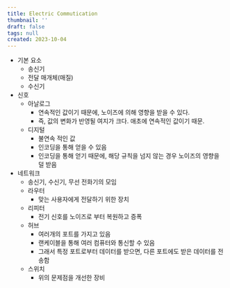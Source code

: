 ```yaml
---
title: Electric Commutication
thumbnail: ''
draft: false
tags: null
created: 2023-10-04
---
```


* 기본 요소
  * 송신기
  * 전달 매개체(매질)
  * 수신기
* 신호
  * 아날로그
    * 연속적인 값이기 때문에, 노이즈에 의해 영향을 받을 수 있다.
    * 즉, 값의 변화가 반영될 여지가 크다. 애초에 연속적인 값이기 때문.
  * 디지털
    * 불연속 적인 값
    * 인코딩을 통해 얻을 수 있음
    * 인코딩을 통해 얻기 때문에, 해당 규칙을 넘지 않는 경우 노이즈의 영향을 덜 받음
* 네트워크
  * 송신기, 수신기, 무선 전화기의 모임
  * 라우터
    * 맞는 사용자에게 전달하기 위한 장치
  * 리피터
    * 전기 신호를 노이즈로 부터 복원하고 증폭
  * 허브
    * 여러개의 포트를 가지고 있음
    * 랜케이블을 통해 여러 컴퓨터와 통신할 수 있음
    * 그래서 특정 포트로부터 데이터를 받으면, 다른 포트에도 받은 데이터를 전송함
  * 스위치
    * 위의 문제점을 개선한 장비
